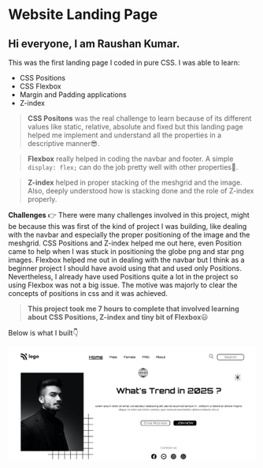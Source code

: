 # Website Landing Page

## Hi everyone, I am **Raushan Kumar**.

This was the first landing page I coded in pure CSS. I was able to learn: 
  - CSS Positions
  - CSS Flexbox
  - Margin and Padding applications
  - Z-index

> **CSS Positons** was the real challenge to learn because of its different values like static, relative, absolute and fixed but this landing page helped me implement and understand all the properties in a descriptive manner😎.

> **Flexbox** really helped in coding the navbar and footer. A simple `display: flex;` can do the job pretty well with other properties💪.

> **Z-index** helped in proper stacking of the meshgrid and the image. Also, deeply understood how is stacking done and the role of Z-index properly.

**Challenges** 👉 There were many challenges involved in this project, might be because this was first of the kind of project I was building, like dealing with the navbar and especially the proper positioning of the image and the meshgrid. CSS Positions and Z-index helped me out here, even Position came to help when I was stuck in positioning the globe png and star png images. Flexbox helped me out in dealing with the navbar but I think as a beginner project I should have avoid using that and used only Positions. Nevertheless, I already have used Positions quite a lot in the project so using Flexbox was not a big issue. The motive was majorly to clear the concepts of positions in css and it was achieved.

>**This project took me 7 hours to complete that involved learning about CSS Positions, Z-index and tiny bit of Flexbox**😃

Below is what I built👇

![lco](./project1css.png)
